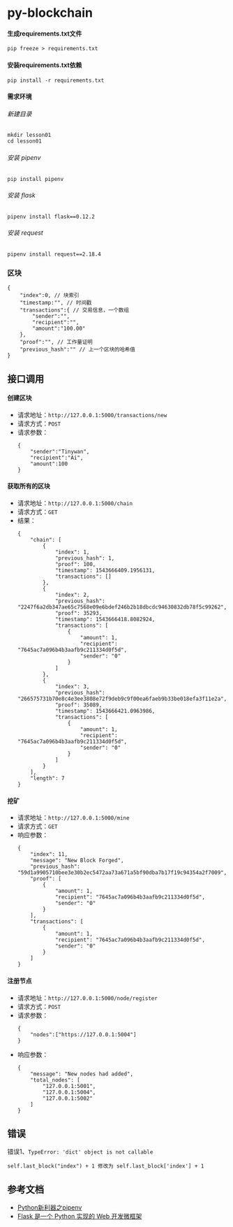# py-blockchain

#### 生成requirements.txt文件
```
pip freeze > requirements.txt
```

#### 安装requirements.txt依赖
```
pip install -r requirements.txt
```

#### 需求环境
###### 新建目录
```
mkdir lesson01
cd lesson01
```
###### 安装 pipenv
```
pip install pipenv
```
###### 安装 flask 
```
pipenv install flask==0.12.2
```
###### 安装 request
```
pipenv install request==2.18.4
```

### 区块

```
{
    "index":0, // 块索引
    "timestamp:"", // 时间戳
    "transactions":{ // 交易信息，一个数组
        "sender":"",
        "recipient":"",
        "amount":"100.00"
    },
    "proof":"", // 工作量证明
    "previous_hash":"" // 上一个区块的哈希值
}
```
## 接口调用  
#### 创建区块    
* 请求地址：`http://127.0.0.1:5000/transactions/new`
* 请求方式：`POST`
* 请求参数：
    ```
    {
        "sender":"Tinywan",
        "recipient":"Ai",
        "amount":100
    }
    ```
#### 获取所有的区块  
* 请求地址：`http://127.0.0.1:5000/chain`
* 请求方式：`GET`
* 结果：
    ```
    {
        "chain": [
            {
                "index": 1,
                "previous_hash": 1,
                "proof": 100,
                "timestamp": 1543666409.1956131,
                "transactions": []
            },
            {
                "index": 2,
                "previous_hash": "2247f6a2db347ae65c7568e09e6bdef246b2b18dbcdc94630832db78f5c99262",
                "proof": 35293,
                "timestamp": 1543666418.8082924,
                "transactions": [
                    {
                        "amount": 1,
                        "recipient": "7645ac7a096b4b3aafb9c211334d0f5d",
                        "sender": "0"
                    }
                ]
            },
            {
                "index": 3,
                "previous_hash": "266575731b70e8c4e3ee3808e72f9deb9c9f00ea6faeb9b33be018efa3f11e2a",
                "proof": 35089,
                "timestamp": 1543666421.0963986,
                "transactions": [
                    {
                        "amount": 1,
                        "recipient": "7645ac7a096b4b3aafb9c211334d0f5d",
                        "sender": "0"
                    }
                ]
            }
        ],
        "length": 7
    }
    ```
#### 挖矿   
* 请求地址：`http://127.0.0.1:5000/mine`
* 请求方式：`GET`
* 响应参数：
    ```
    {
        "index": 11,
        "message": "New Block Forged",
        "previous_hash": "59d1a9905710bee3e30b2ec5472aa73a671a5bf90dba7b17f19c94354a2f7009",
        "proof": [
            {
                "amount": 1,
                "recipient": "7645ac7a096b4b3aafb9c211334d0f5d",
                "sender": "0"
            }
        ],
        "transactions": [
            {
                "amount": 1,
                "recipient": "7645ac7a096b4b3aafb9c211334d0f5d",
                "sender": "0"
            }
        ]
    }
    ```    
#### 注册节点   
* 请求地址：`http://127.0.0.1:5000/node/register`
* 请求方式：`POST`
* 请求参数：
    ```
    {
        "nodes":["https://127.0.0.1:5004"]
    }
    ```    
* 响应参数：
    ```
    {
        "message": "New nodes had added",
        "total_nodes": [
            "127.0.0.1:5001",
            "127.0.0.1:5004",
            "127.0.0.1:5002"
        ]
    }
    ```        
## 错误
错误1、`TypeError: 'dict' object is not callable`
```
self.last_block("index") + 1 修改为 self.last_block['index'] + 1
```
## 参考文档  
* [Python新利器之pipenv](https://www.jianshu.com/p/00af447f0005)
* [Flask 是一个 Python 实现的 Web 开发微框架](http://docs.jinkan.org/docs/flask/)